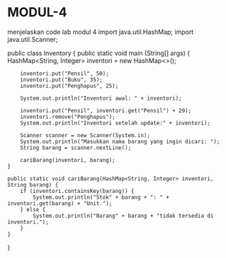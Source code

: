 # MODUL-4
menjelaskan code lab modul 4
import java.util.HashMap;
import java.util.Scanner;

public class Inventory {
    public static void main (String[] args) {
        HashMap<String, Integer> inventori = new HashMap<>();

        inventori.put("Pensil", 50);
        inventori.put("Buku", 35);
        inventori.put("Penghapus", 25);

        System.out.println("Inventori awal: " + inventori);

        inventori.put("Pensil", inventori.get("Pensil") + 29);
        inventori.remove("Penghapus");
        System.out.println("Inventori setelah update:" + inventori);

        Scanner scanner = new Scanner(System.in);
        System.out.println("Masukkan nama barang yang ingin dicari: ");
        String barang = scanner.nextLine();

        cariBarang(inventori, barang);
    }

    public static void cariBarang(HashMap<String, Integer> inventori, String barang) {
        if (inventori.containsKey(barang)) {
            System.out.println("Stok" + barang + ": " + inventori.get(barang) + "Unit.");
        } else {
            System.out.println("Barang" + barang + "tidak tersedia di inventori.");
        }
    }

}
